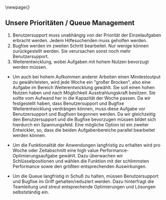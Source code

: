 
\newpage{}

## Unsere Prioritäten / Queue Management

1. Benutzersupport muss unabhängig von der Priorität der Einzelaufgaben erbracht werden. Jedem Hilfesuchenden muss geholfen werden.
2. Bugfixe werden im zweiten Schritt bearbeitet. Nur wenige können zurückgestellt werden. Sie verursachen sonst noch mehr Benutzersupport.
3. Weiterentwicklung, wobei Aufgaben mit hohem Nutzen bevorzugt werden müssen.

- Um auch bei hohem Aufkommen anderer Arbeiten einen Mindestoutput zu gewährleisten, wird jede Woche ein "großer Brocken", also eine Aufgabe im Bereich Weiterentwicklung gewählt. Sie soll einen hohen Nutzen haben und nach Möglichkeit Ausstrahlungskraft besitzen. Sie sollte vom Aufwand her in die Kapazität der Woche passen. Da wir festgestellt haben, dass Benutzersupport und Bugfixe Weiterentwicklung verdrängen können, muss diese Aufgabe vor Benutzersupport und Bugfixen begonnen werden. Da wir gleichzeitig den Benutzersupport und die Bugfixe bevorzugen müssen bildet sich hierdurch ein Spannungsfeld. Eine mögliche Option ist ein zweiter Entwickler, so, dass die beiden Aufgabenbereiche parallel bearbeitet werden können.

- Um die Funktionalität der Anwendungen langfristig zu erhalten wird pro Woche oder Zeitabschnitt eine high value Performance-Optimierungsaufgabe gewählt. Dazu überwachen wir Schlüsselpositionen und wählen die Funktion mit der schlimmsten Performance sowie den größten entsprechenden Auswirkungen.

- Um die Queue langfristig in Schuß zu halten, müssen Benutzersupport und Bugfixe im Griff gehalten/reduziert werden. Dazu hinterfragt die Teamleitung und streut entsprechende Optimierungen und Lösungen selbstständig ein.

